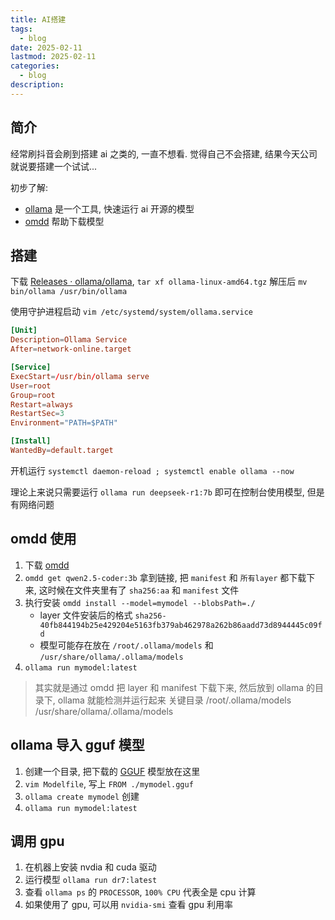 ```yaml
---
title: AI搭建
tags:
  - blog
date: 2025-02-11
lastmod: 2025-02-11
categories:
  - blog
description: 
---
```


## 简介

经常刷抖音会刷到搭建 ai 之类的, 一直不想看. 觉得自己不会搭建, 结果今天公司就说要搭建一个试试...

初步了解:

- [ollama](https://github.com/ollama/ollama) 是一个工具, 快速运行 ai 开源的模型
- [omdd](https://github.com/amirrezaDev1378/ollama-model-direct-download) 帮助下载模型

## 搭建

下载 [Releases · ollama/ollama](https://github.com/ollama/ollama/releases), `tar xf ollama-linux-amd64.tgz` 解压后 `mv bin/ollama /usr/bin/ollama`

使用守护进程启动 `vim /etc/systemd/system/ollama.service`

```toml
[Unit]
Description=Ollama Service
After=network-online.target

[Service]
ExecStart=/usr/bin/ollama serve
User=root
Group=root
Restart=always
RestartSec=3
Environment="PATH=$PATH"

[Install]
WantedBy=default.target
```

开机运行 `systemctl daemon-reload ; systemctl enable ollama --now`

理论上来说只需要运行 `ollama run deepseek-r1:7b` 即可在控制台使用模型,  但是有网络问题

## omdd 使用

1. 下载 [omdd](https://github.com/amirrezaDev1378/ollama-model-direct-download/releases)
2. `omdd get qwen2.5-coder:3b` 拿到链接, 把 `manifest` 和 `所有layer` 都下载下来, 这时候在文件夹里有了 `sha256:aa` 和 `manifest` 文件
3. 执行安装 `omdd install --model=mymodel --blobsPath=./`
    - layer 文件安装后的格式 `sha256-40fb844194b25e429204e5163fb379ab462978a262b86aadd73d8944445c09fd`
    - 模型可能存在放在 `/root/.ollama/models` 和 `/usr/share/ollama/.ollama/models`
4. `ollama run mymodel:latest`

>  其实就是通过 omdd 把 layer 和 manifest 下载下来, 然后放到 ollama 的目录下, ollama 就能检测并运行起来
> 关键目录 /root/.ollama/models   /usr/share/ollama/.ollama/models

## ollama 导入 gguf 模型

1. 创建一个目录, 把下载的 [GGUF](https://huggingface.co/Qwen/Qwen2.5-0.5B-Instruct-GGUF) 模型放在这里
2. `vim Modelfile`, 写上 `FROM ./mymodel.gguf`
3. `ollama create mymodel` 创建
4. `ollama run mymodel:latest`

## 调用 gpu

1. 在机器上安装 nvdia 和 cuda 驱动
2. 运行模型 `ollama run dr7:latest`
3. 查看 `ollama ps` 的 `PROCESSOR`, `100% CPU` 代表全是 cpu 计算
4. 如果使用了 gpu, 可以用 `nvidia-smi` 查看 gpu 利用率
